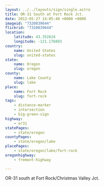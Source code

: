 ```yaml
---
layout: ../../layouts/sign/single.astro
title: OR-31 South at Fort Rock Jct.
date: 2012-05-27 14:05:40 +0000 +0000
imageid: "7320839644"
flickrid: "7320839644"
location:
    latitude: 43.352624
    longitude: -121.176893
country:
    name: United States
    slug: united-states
state:
    name: Oregon
    slug: oregon
county:
    name: Lake County
    slug: lake
place:
    name: Fort Rock
    slug: fort-rock
tags:
    - distance-marker
    - intersection
    - big-green-sign
highway:
    - or31
statePages:
    - state/oregon
countyPages:
    - state/oregon/lake
placePages:
    - state/oregon/lake/fort-rock
oregonhighway:
    - fremont-highway

---
```

OR-31 south at Fort Rock/Christmas Valley Jct.